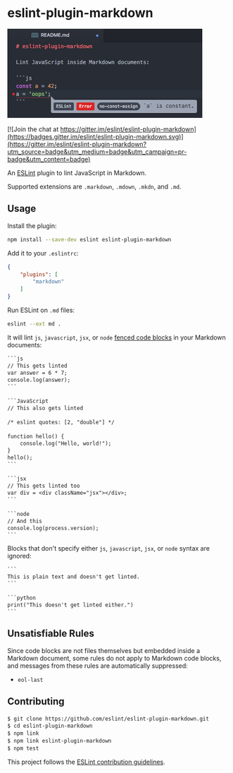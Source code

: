# eslint-plugin-markdown

![Screenshot](screenshot.png)

[![Join the chat at https://gitter.im/eslint/eslint-plugin-markdown](https://badges.gitter.im/eslint/eslint-plugin-markdown.svg)](https://gitter.im/eslint/eslint-plugin-markdown?utm_source=badge&utm_medium=badge&utm_campaign=pr-badge&utm_content=badge)

An [ESLint](http://eslint.org/) plugin to lint JavaScript in Markdown.

Supported extensions are `.markdown`, `.mdown`, `.mkdn`, and `.md`.

## Usage

Install the plugin:

```sh
npm install --save-dev eslint eslint-plugin-markdown
```

Add it to your `.eslintrc`:

```json
{
    "plugins": [
        "markdown"
    ]
}
```

Run ESLint on `.md` files:

```sh
eslint --ext md .
```

It will lint `js`, `javascript`, `jsx`, or `node` [fenced code blocks](https://help.github.com/articles/github-flavored-markdown/#fenced-code-blocks) in your Markdown documents:

    ```js
    // This gets linted
    var answer = 6 * 7;
    console.log(answer);
    ```

    ```JavaScript
    // This also gets linted

    /* eslint quotes: [2, "double"] */

    function hello() {
        console.log("Hello, world!");
    }
    hello();
    ```

    ```jsx
    // This gets linted too
    var div = <div className="jsx"></div>;
    ```

    ```node
    // And this
    console.log(process.version);
    ```

Blocks that don't specify either `js`, `javascript`, `jsx`, or `node` syntax are ignored:

    ```
    This is plain text and doesn't get linted.
    ```

    ```python
    print("This doesn't get linted either.")
    ```

## Unsatisfiable Rules

Since code blocks are not files themselves but embedded inside a Markdown document, some rules do not apply to Markdown code blocks, and messages from these rules are automatically suppressed:

- `eol-last`

## Contributing

```sh
$ git clone https://github.com/eslint/eslint-plugin-markdown.git
$ cd eslint-plugin-markdown
$ npm link
$ npm link eslint-plugin-markdown
$ npm test
```

This project follows the [ESLint contribution guidelines](http://eslint.org/docs/developer-guide/contributing/).

